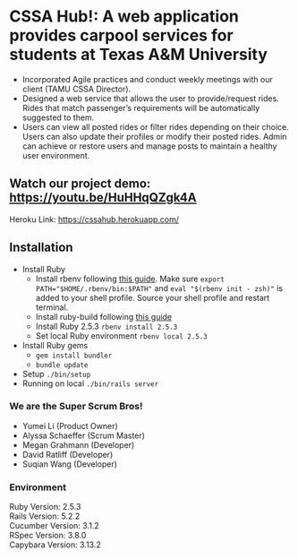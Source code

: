 # CSSA Hub!: A web application provides carpool services for students at Texas A&M University
* Incorporated Agile practices and conduct weekly meetings with our client (TAMU CSSA Director).
* Designed a web service that allows the user to provide/request rides. Rides that match passenger’s requirements will be automatically suggested to them.
* Users can view all posted rides or filter rides depending on their choice. Users can also update their profiles or modify their posted rides. Admin can achieve or restore users and manage posts to maintain a healthy user environment.

## Watch our project demo: https://youtu.be/HuHHqQZgk4A
Heroku Link: https://cssahub.herokuapp.com/

## Installation
* Install Ruby
  * Install rbenv following [this guide](https://github.com/rbenv/rbenv#installing-ruby-versions). Make sure `export PATH="$HOME/.rbenv/bin:$PATH"` and `eval "$(rbenv init - zsh)"` is added to your shell profile. Source your shell profile and restart terminal.
  * Install ruby-build following [this guide](https://github.com/rbenv/ruby-build)
  * Install Ruby 2.5.3 `rbenv install 2.5.3`
  * Set local Ruby environment `rbenv local 2.5.3`
* Install Ruby gems
  * `gem install bundler`
  * `bundle update`
* Setup `./bin/setup`
* Running on local `./bin/rails server`

### We are the Super Scrum Bros!
  - Yumei Li (Product Owner)
  - Alyssa Schaeffer (Scrum Master)
  - Megan Grahmann (Developer)
  - David Ratliff (Developer)
  - Suqian Wang (Developer)

### Environment
Ruby Version: 2.5.3  
Rails Version: 5.2.2  
Cucumber Version: 3.1.2    
RSpec Version: 3.8.0  
Capybara Version: 3.13.2  
